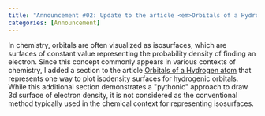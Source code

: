 ```yaml
---
title: "Announcement #02: Update to the article <em>Orbitals of a Hydrogen atom</em>"
categories: [Announcement]
---
```


In chemistry, orbitals are often visualized as isosurfaces, which are surfaces of constant value representing the probability density of finding an electron. Since this concept commonly appears in various contexts of chemistry, I added a section to the article [Orbitals of a Hydrogen atom](https://laiducanh.github.io/posts/orbitals-of-a-hydrogen-atom/) that represents one way to plot isodensity surfaces for hydrogenic orbitals. While this additional section demonstrates a "pythonic" approach to draw 3d surface of electron density, it is not considered as the conventional method typically used in the chemical context for representing isosurfaces. 
